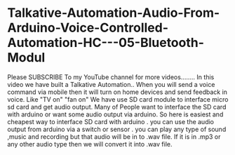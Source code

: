 # Talkative-Automation-Audio-From-Arduino-Voice-Controlled-Automation-HC---05-Bluetooth-Modul
Please SUBSCRIBE To my YouTube channel for more videos........  In this video we have built a Talkative Automation..  When you will send a voice command via mobile then it will turn on home devices and send feedback in voice.  Like "TV on"  "fan on"  We have use SD card module to interface micro sd card and get audio output.  Many of People want to interface the SD card with arduino or want some audio output via arduino.  So here is easiest and cheapest way to interface SD card with arduino . you can use the audio output from arduino via a switch or sensor . you can play any type of sound ,music and recording but that audio will be in to .wav file. If it is in .mp3 or any other audio type then we will convert it into .wav file.
